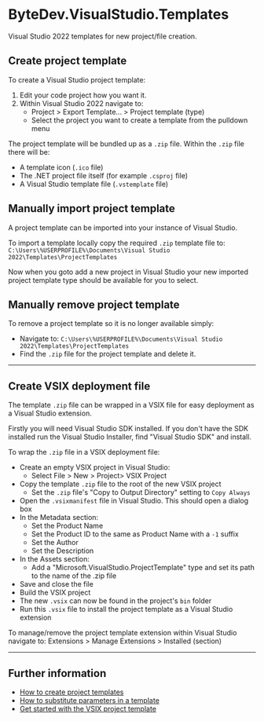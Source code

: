 # ByteDev.VisualStudio.Templates

Visual Studio 2022 templates for new project/file creation.

## Create project template

To create a Visual Studio project template:

1. Edit your code project how you want it.
2. Within Visual Studio 2022 navigate to:
    - Project > Export Template... > Project template (type)
    - Select the project you want to create a template from the pulldown menu

The project template will be bundled up as a `.zip` file. Within the `.zip` file there will be:
- A template icon (`.ico` file)
- The .NET project file itself (for example `.csproj` file)
- A Visual Studio template file (`.vstemplate` file)

## Manually import project template

A project template can be imported into your instance of Visual Studio.

To import a template locally copy the required `.zip` template file to: 
`C:\Users\%USERPROFILE%\Documents\Visual Studio 2022\Templates\ProjectTemplates`

Now when you goto add a new project in Visual Studio your new imported project template type should be available for you to select.

## Manually remove project template

To remove a project template so it is no longer available simply:
- Navigate to: `C:\Users\%USERPROFILE%\Documents\Visual Studio 2022\Templates\ProjectTemplates`
- Find the `.zip` file for the project template and delete it.

---

## Create VSIX deployment file

The template `.zip` file can be wrapped in a VSIX file for easy deployment as a Visual Studio extension.

Firstly you will need Visual Studio SDK installed. If you don't have the SDK installed run the Visual Studio Installer, find "Visual Studio SDK" and install.

To wrap the `.zip` file in a VSIX deployment file:

- Create an empty VSIX project in Visual Studio: 
    - Select File > New > Project> VSIX Project
- Copy the template `.zip` file to the root of the new VSIX project
    - Set the `.zip` file's "Copy to Output Directory" setting to `Copy Always`
- Open the `.vsixmanifest` file in Visual Studio. This should open a dialog box
- In the Metadata section:
    - Set the Product Name
    - Set the Product ID to the same as Product Name with a `-1` suffix
    - Set the Author
    - Set the Description
- In the Assets section:
    - Add a "Microsoft.VisualStudio.ProjectTemplate" type and set its path to the name of the .zip file
- Save and close the file
- Build the VSIX project
- The new `.vsix` can now be found in the project's `bin` folder
- Run this `.vsix` file to install the project template as a Visual Studio extension

To manage/remove the project template extension within Visual Studio navigate to:
Extensions > Manage Extensions > Installed (section)

---

## Further information

- [How to create project templates](https://learn.microsoft.com/en-us/visualstudio/ide/how-to-create-project-templates?view=vs-2022)
- [How to substitute parameters in a template](https://learn.microsoft.com/en-us/visualstudio/ide/how-to-substitute-parameters-in-a-template?view=vs-2022)
- [Get started with the VSIX project template](https://learn.microsoft.com/en-us/visualstudio/extensibility/getting-started-with-the-vsix-project-template?view=vs-2022)
